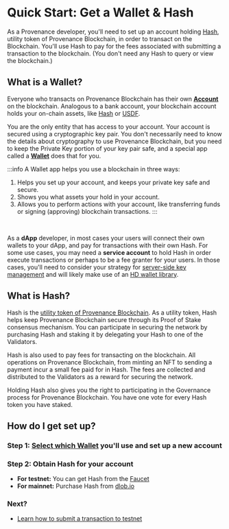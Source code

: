 # Quick Start: Get a Wallet & Hash

As a Provenance developer, you'll need to set up an account holding [Hash](/docs/discover/hash), utility token of Provenance Blockchain,
in order to transact on the Blockchain. You'll use Hash to pay for the fees associated with submitting a 
transaction to the blockchain. (You don't need any Hash to query or view the blockchain.)

## What is a Wallet?

Everyone who transacts on Provenance Blockchain has their own **[Account](https://docs.cosmos.network/main/basics/accounts.html)** 
on the blockchain. Analogous to a bank account, your blockchain account holds your on-chain assets, like 
[Hash](docs/discover/hash) or [USDF](https://www.usdfconsortium.com/).

You are the only entity that has access to your account. Your account is secured using a cryptographic key pair. 
You don't necessarily need to know the details about cryptography to use Provenance Blockchain, but you need to keep the Private Key 
portion of your key pair safe, and a special app called a **[Wallet](/docs/discover/wallets)** does that for you.

:::info A Wallet app helps you use a blockchain in three ways:

1. Helps you set up your account, and keeps your private key safe and secure.
2. Shows you what assets your hold in your account.
3. Allows you to perform actions with your account, like transferring funds or signing (approving) blockchain transactions.
:::
<br/>

As a **dApp** developer, in most cases your users will connect their own wallets to your dApp, and pay for transactions
with their own Hash. For some use cases, you may need a **service account** to hold Hash in order execute transactions
or perhaps to be a fee granter for your users. In those cases, you'll need to consider your strategy for [server-side
key management](docs/build/tutorials/key-management) and will likely make use of an [HD wallet library](https://github.com/FigureTechnologies/hdwallet).


## What is Hash?

Hash is the [utility token of Provenance Blockchain](/docs/discover/hash). As a utility token, Hash helps keep 
Provenance Blockchain secure through its Proof of Stake consensus mechanism. You can participate in securing the 
network by purchasing Hash and staking it by delegating your Hash to one of the Validators.

Hash is also used to pay fees for transacting on the blockchain. All operations on Provenance Blockchain, from minting 
an NFT to sending a payment incur a small fee paid for in Hash. The fees are collected and distributed to the 
Validators as a reward for securing the network.

Holding Hash also gives you the right to participating in the Governance process for Provenance Blockchain. 
You have one vote for every Hash token you have staked.


## How do I get set up?

### Step 1: [Select which Wallet](/docs/discover/wallets) you'll use and set up a new account
### Step 2: Obtain Hash for your account
- **For testnet:** You can get Hash from the [Faucet](https://explorer.test.provenance.io/faucet)
- **For mainnet:** Purchase Hash from  [dlob.io](https://provenance.io/purchase-hash)

### Next? 
- [Learn how to submit a transaction to testnet](https://medium.com/provenanceblockchain/hands-on-testnet-accounts-wallets-and-coin-transfer-452ee1f343cd)
